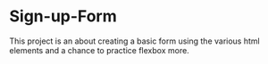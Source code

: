 # Sign-up-Form
This project is an about creating a basic form using the various html elements and a chance to practice flexbox more.
